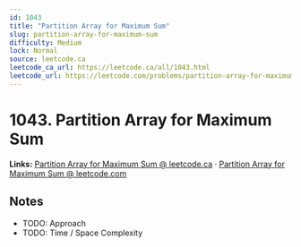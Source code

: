 ```yaml
--- 
id: 1043
title: "Partition Array for Maximum Sum"
slug: partition-array-for-maximum-sum
difficulty: Medium
lock: Normal
source: leetcode.ca
leetcode_ca_url: https://leetcode.ca/all/1043.html
leetcode_url: https://leetcode.com/problems/partition-array-for-maximum-sum/
---
```


# 1043. Partition Array for Maximum Sum

**Links:** [Partition Array for Maximum Sum @ leetcode.ca](https://leetcode.ca/all/1043.html) · [Partition Array for Maximum Sum @ leetcode.com](https://leetcode.com/problems/partition-array-for-maximum-sum/)

## Notes
- TODO: Approach
- TODO: Time / Space Complexity
